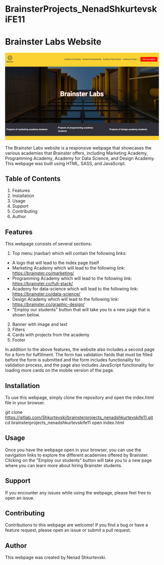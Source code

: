 # BrainsterProjects_NenadShkurtevskiFE11

# Brainster Labs Website

<img src="./images/brainster-labs.png">

The Brainster Labs website is a responsive webpage that showcases the various academies that Brainster offers, including Marketing Academy, Programming Academy, Academy for Data Science, and Design Academy. This webpage was built using HTML, SASS, and JavaScript.

## Table of Contents

1. Features
2. Installation
3. Usage
4. Support
5. Contributing
6. Author

## Features

This webpage consists of several sections:

1. Top menu (navbar) which will contain the following links:

- A logo that will lead to the index page itself
- Marketing Academy which will lead to the following link: https://brainster.co/marketing/
- Programming Academy which will lead to the following link: https://brainster.co/full-stack/
- Academy for data-science which will lead to the following link: https://brainster.co/data-science/
- Design Academy which will lead to the following link: https://brainster.co/graphic-design/
- "Employ our students" button that will take you to a new page that is shown below.

2. Banner with image and text
3. Filters
4. Cards with projects from the academy
5. Footer

In addition to the above features, the website also includes a second page for a form for fulfillment. The form has validation fields that must be filled before the form is submitted and the form includes functionality for validation process, and the page also includes JavaScript functionality for loading more cards on the mobile version of the page.

## Installation

To use this webpage, simply clone the repository and open the index.html file in your browser.

git clone https://gitlab.com/Shkurtevski/brainsterprojects_nenadshkurtevskife11.git
cd brainsterprojects_nenadshkurtevskife11
open index.html

## Usage

Once you have the webpage open in your browser, you can use the navigation links to explore the different academies offered by Brainster. Clicking on the "Employ our students" button will take you to a new page where you can learn more about hiring Brainster students.

## Support

If you encounter any issues while using the webpage, please feel free to open an issue.

## Contributing

Contributions to this webpage are welcome! If you find a bug or have a feature request, please open an issue or submit a pull request.

## Author

This webpage was created by Nenad Shkurtevski.
